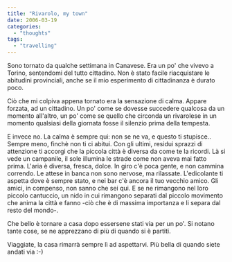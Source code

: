 ```yaml
---
title: "Rivarolo, my town"
date: 2006-03-19
categories: 
  - "thoughts"
tags: 
  - "travelling"
---
```


Sono tornato da qualche settimana in Canavese. Era un po' che vivevo a Torino, sentendomi del tutto cittadino. Non è stato facile riacquistare le abitudini provinciali, anche se il mio esperimento di cittadinanza è durato poco.

Ciò che mi colpiva appena tornato era la sensazione di calma. Appare forzata, ad un cittadino. Un po' come se dovesse succedere qualcosa da un momento all'altro, un po' come se quello che circonda un rivarolese in un momento qualsiasi della giornata fosse il silenzio prima della tempesta.

E invece no. La calma è sempre qui: non se ne va, e questo ti stupisce.. Sempre meno, finchè non ti ci abitui. Con gli ultimi, residui sprazzi di attenzione ti accorgi che la piccola città è diversa da come te la ricordi. Là si vede un campanile, il sole illumina le strade come non aveva mai fatto prima. L'aria è diversa, fresca, dolce. In giro c'è poca gente, e non cammina correndo. Le attese in banca non sono nervose, ma rilassate. L'edicolante ti aspetta dove è sempre stato, e nei bar c'è ancora il tuo vecchio amico. Gli amici, in compenso, non sanno che sei qui. E se ne rimangono nel loro piccolo cantuccio, un nido in cui rimangono separati dal piccolo movimento che anima la città e fanno -ciò che è di massima importanza e li separa dal resto del mondo-.

Che bello è tornare a casa dopo essersene stati via per un po'. Si notano tante cose, se ne apprezzano di più di quando si è partiti.

Viaggiate, la casa rimarrà sempre lì ad aspettarvi. Più bella di quando siete andati via :-)
